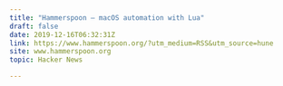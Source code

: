 ```yaml
---
title: "Hammerspoon – macOS automation with Lua"
draft: false
date: 2019-12-16T06:32:31Z
link: https://www.hammerspoon.org/?utm_medium=RSS&utm_source=hune
site: www.hammerspoon.org
topic: Hacker News  

---
```

